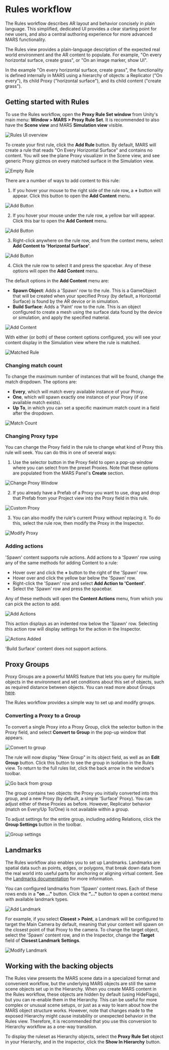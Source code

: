 # Rules workflow

The Rules workflow describes AR layout and behavior concisely in plain language. This simplified, dedicated UI provides a clear starting point for new users, and also a central authoring experience for more advanced MARS functionality.

The Rules view provides a plain-language description of the expected real world environment and the AR content to populate. For example, "On every horizontal surface, create grass", or "On an image marker, show UI". 

In the example "On every horizontal surface, create grass", the functionality is defined internally in MARS using a hierarchy of objects: a Replicator ("On every"), its child Proxy ("horizontal surface"), and its child content ("create grass").

## Getting started with Rules
To use the Rules workflow, open the **Proxy Rule Set window** from Unity's main menu: **Window &gt; MARS &gt; Proxy Rule Set**. It is recommended to also have the **Scene view** and MARS **Simulation view** visible.

![Rules UI overview](images/Rules/the-rules-ui-overview.png)

To create your first rule, click the **Add Rule** button. By default, MARS will create a rule that reads "On Every Horizontal Surface" and contains no content. You will see the plane Proxy visualizer in the Scene view, and see generic Proxy gizmos on every matched surface in the Simulation view. 

![Empty Rule](images/Rules/empty-rule.png)

There are a number of ways to add content to this rule: 
1. If you hover your mouse to the right side of the rule row, a **+** button will appear. Click this button to open the **Add Content** menu.

![Add Button](images/Rules/add-button.png)

2. If you hover your mouse under the rule row, a yellow bar will appear. Click this bar to open the **Add Content** menu.

![Add Button](images/Rules/add-bar.png)

3. Right-click anywhere on the rule row, and from the context menu, select **Add Content to 'Horizontal Surface'**.

![Add Button](images/Rules/context-menu-add.png)

4. Click the rule row to select it and press the spacebar. 
Any of these options will open the **Add Content** menu. 

The default options in the **Add Content** menu are: 
* **Spawn Object**: Adds a 'Spawn' row to the rule. This is a GameObject that will be created when your specified Proxy (by default, a Horizontal Surface) is found by the AR device or in simulation. 
* **Build Surface**: Adds a 'Paint' row to the rule. This is an object configured to create a mesh using the surface data found by the device or simulation, and apply the specified material. 

![Add Content](images/Rules/add-content.png)

With either (or both) of these content options configured, you will see your content display in the Simulation view where the rule is matched. 

![Matched Rule](images/Rules/matched-rule.png)

### Changing match count
To change the maximum number of instances that will be found, change the match dropdown. The options are:

* **Every**, which will match every available instance of your Proxy.
* **One**, which will spawn exactly one instance of your Proxy (if one available match exists).
* **Up To**, in which you can set a specific maximum match count in a field after the dropdown.

![Match Count](images/Rules/match-count.png)

### Changing Proxy type
You can change the Proxy field in the rule to change what kind of Proxy this rule will seek. You can do this in one of several ways:

1. Use the selector button in the Proxy field to open a pop-up window where you can select from the preset Proxies. Note that these options are populated from the MARS Panel's **Create** section. 

![Change Proxy Window](images/Rules/change-proxy-window.png)

2. If you already have a Prefab of a Proxy you want to use, drag and drop that Prefab from your Project view into the Proxy field in this rule. 

![Custom Proxy](images/Rules/custom-proxy.png)

3. You can also modify the rule's current Proxy without replacing it. To do this, select the rule row, then modify the Proxy in the Inspector. 

![Modify Proxy](images/Rules/modify-proxy.png)

### Adding actions

'Spawn' content supports rule actions. Add actions to a 'Spawn' row using any of the same methods for adding Content to a rule:

* Hover over and click the **+** button to the right of the 'Spawn' row.
* Hover over and click the yellow bar below the 'Spawn' row.
* Right-click the 'Spawn' row and select **Add Action to 'Content'**.
* Select the 'Spawn' row and press the spacebar. 

Any of these methods will open the **Content Actions** menu, from which you can pick the action to add. 

![Add Actions](images/Rules/add-actions.png)

This action displays as an indented row below the 'Spawn' row. Selecting this action row will display settings for the action in the Inspector. 

![Actions Added](images/Rules/actions-added.png)

'Build Surface' content does not support actions. 

## Proxy Groups

Proxy Groups are a powerful MARS feature that lets you query for multiple objects in the environment and set conditions about this set of objects, such as required distance between objects. You can read more about Groups [here](Glossary.md#proxy-group).

The Rules workflow provides a simple way to set up and modify groups. 

### Converting a Proxy to a Group

To convert a single Proxy into a Proxy Group, click the selector button in the Proxy field, and select **Convert to Group** in the pop-up window that appears.

![Convert to group](images/Rules/convert-to-group.png)

The rule will now display "New Group" in its object field, as well as an **Edit Group** button. Click this button to see the group in isolation in the Rules view. To return to the full rules list, click the back arrow in the window's toolbar.

![Go back from group](images/Rules/group-go-back.png)

The group contains two objects: the Proxy you initially converted into this group, and a new Proxy (by default, a simple 'Surface' Proxy). You can adjust either of these Proxies as before. However, Replicator behavior (match on Every/Up To/One) is not available within a group.

To adjust settings for the entire group, including adding Relations, click the **Group Settings** button in the toolbar. 

![Group settings](images/Rules/group-settings.png)

## Landmarks

The Rules workflow also enables you to set up Landmarks. Landmarks are spatial data such as points, edges, or polygons, that break down data from the real world into useful parts for anchoring or aligning virtual content. See the [Landmarks documentation](Landmarks.md) for more information.

You can configured landmarks from 'Spawn' content rows. Each of these rows ends in a **"on ..."** button. Click the **"..."** button to open a context menu with available landmark types. 

![Add Landmark](images/Rules/add-landmark.png)

For example, if you select **Closest &gt; Point**, a Landmark will be configured to target the Main Camera by default, meaning that your content will spawn on the closest point of that Proxy to the camera. To change the target object, select the 'Spawn' content row, and in the Inspector, change the **Target** field of **Closest Landmark Settings**.

![Modify Landmark](images/Rules/modify-landmark.png)

## Working with the backing objects
The Rules view presents the MARS scene data in a specialized format and convenient workflow, but the underlying MARS objects are still the same scene objects set up in the Hierarchy. When you create MARS content in the Rules workflow, these objects are hidden by default (using HideFlags), but you can re-enable them in the Hierarchy. This can be useful for more complex or unusual scene setups, or just as a way to learn about how the MARS object structure works. However, note that changes made to the exposed Hierarchy might cause instability or unexpected behavior in the Rules view. Therefore, it is recommended that you use this conversion to Hierarchy workflow as a one-way transition. 

To display the ruleset as Hierarchy objects, select the **Proxy Rule Set** object in your Hierarchy, and in the inspector, click the **Show In Hierarchy** button. 
